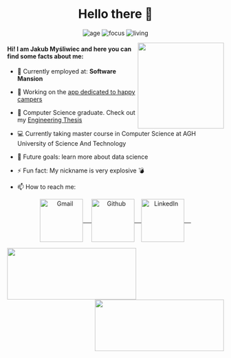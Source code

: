 <h1 align="center">
  Hello there 👋
</h1>

<p align=center>
    <img alt=age src="https://img.shields.io/badge/age-23-blue"/>
    <img alt=focus src="https://img.shields.io/badge/focus-mobile-brightgreen"/>
    <img alt=living src="https://img.shields.io/badge/living-Cracow-3c9"/>
</p>

<img align='right' src="https://media.giphy.com/media/M9gbBd9nbDrOTu1Mqx/giphy.gif" width="200">


#### Hi! I am Jakub Myśliwiec and here you can find some facts about me:


- 💸 Currently employed at: **Software Mansion**
- 🚀 Working on the [app dedicated to happy campers](https://campy.app/)
- 🔭 Computer Science graduate. Check out my [Engineering Thesis](https://github.com/Bombardierzy/sozisel)
- 💻 Currently taking master course in Computer Science at AGH University of Science And Technology
- 🎯 Future goals: learn more about data science
- ⚡ Fun fact: My nickname is very explosive 💣

- 📫 How to reach me:

<p align="center">
    <a href="mailto:jmysliwiec@student.agh.edu.pl" target="blank">
        <img align="center" alt="Gmail" width="100px" src="https://img.shields.io/badge/-GMAIL-D14836?style=for-the-badge&logo=gmail&logoColor=white" /> &nbsp; &nbsp;
    </a>
    <a href="https://github.com/jmysliv" target="blank">
        <img align="center" alt="Github" width="100px" src="https://img.shields.io/badge/-GITHUB-black?style=for-the-badge&logo=github&logoColor=white">&nbsp; &nbsp;
    </a>
    <a href="https://www.linkedin.com/in/jakub-my%C5%9Bliwiec-5537021a4/" target="blank">
        <img align="center" alt="LinkedIn" width="100px" src="https://img.shields.io/badge/-LINKEDIN-0077B5?style=for-the-badge&logo=linkedin&logoColor=white" /> &nbsp; &nbsp;
    </a>
</p>

<a href="https://github.com/anuraghazra/github-readme-stats">
  <img align="left" width="300" height="120" src="https://github-readme-stats.vercel.app/api/top-langs/?username=jmysliv&layout=compact&theme=material-palenight" />
</a>

<a href="https://github.com/anuraghazra/github-readme-stats">
  <img align="right" width="300" height="120" src="https://github-readme-stats.vercel.app/api?username=jmysliv&count_private=true&show_icons=true&theme=material-palenight" />
</a>

